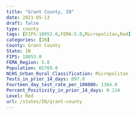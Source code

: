 ```yaml
---
title: "Grant County, IN"
date: 2021-05-13
draft: false
type: county
tags: [FIPS:18053.0,FEMA:5.0,Micropolitan,Red]
categories: [IN]
County: Grant County
State: IN
FIPS: 18053.0
FEMA_Region: 5.0
Population: 65769.0
NCHS_Urban_Rural_Classification: Micropolitan
Tests_in_prior_14_days: 897.0
Fourteen_day_test_rate_per_100000: 1364.0
Percent_Positivity_in_prior_14_days: 0.124
Level: Red
url: /states/IN/grant-county
---
```



